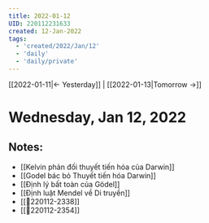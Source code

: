 ```yaml
---
title: 2022-01-12
UID: 220112231633
created: 12-Jan-2022
tags:
  - 'created/2022/Jan/12'
  - 'daily'
  - 'daily/private'
---
```

[[2022-01-11|<- Yesterday]] | [[2022-01-13|Tomorrow ->]]
# Wednesday, Jan 12, 2022

## Notes:
- [[Kelvin phản đối thuyết tiến hóa của Darwin]]
- [[Godel bác bỏ Thuyết tiến hóa Darwin]]
- [[Định lý bất toàn của Gödel]]
- [[Định luật Mendel về Di truyền]]
- [[💬220112-2338]]
- [[💬220112-2354]]

